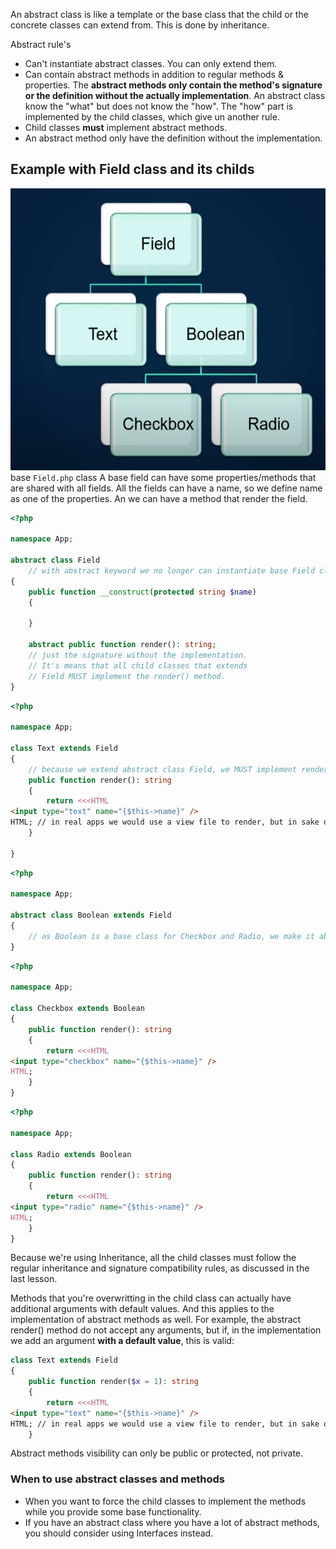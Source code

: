 An abstract class is like a template or the base class that the child or the concrete classes can extend from. This is done by inheritance.

Abstract rule's
- Can't instantiate abstract classes. You can only extend them.
- Can contain abstract methods in addition to regular methods & properties. The **abstract methods only contain the method's signature or the definition without the actually implementation**. An abstract class know the "what" but does not know the "how". The "how" part is implemented by the child classes, which give un another rule.
- Child classes **must** implement abstract methods.
- An abstract method only have the definition without the implementation.

## Example with Field class and its childs

![field_class_childs](imgs/field_class_childs.png)
base `Field.php` class
A base field can have some properties/methods that are shared with all fields. All the fields can have a name, so we define name as one of the properties. An we can have a method that render the field.

```php
<?php

namespace App;

abstract class Field 
	// with abstract keyword we no longer can instantiate base Field class
{
    public function __construct(protected string $name)
    {

    }
	
	abstract public function render(): string; 
	// just the signature without the implementation. 
	// It's means that all child classes that extends 
	// Field MUST implement the render() method.
}

```

```php
<?php

namespace App;

class Text extends Field
{
	// because we extend abstract class Field, we MUST implement render() abstract method OR make this class abstract.
    public function render(): string
    {
        return <<<HTML
<input type="text" name="{$this->name}" /> 
HTML; // in real apps we would use a view file to render, but in sake of simplicity we're using the heredoc sintax.
    }

}
```

```php
<?php

namespace App;

abstract class Boolean extends Field
{
	// as Boolean is a base class for Checkbox and Radio, we make it abstract as well and we implement the render() method in Checkbox and Radio classes
}
```

```php
<?php

namespace App;

class Checkbox extends Boolean
{
    public function render(): string
    {
        return <<<HTML
<input type="checkbox" name="{$this->name}" /> 
HTML;
    }
}
```

```php
<?php

namespace App;

class Radio extends Boolean
{
    public function render(): string
    {
        return <<<HTML
<input type="radio" name="{$this->name}" /> 
HTML;
    }
}
```


Because we're using Inheritance, all the child classes must follow the regular inheritance and signature compatibility rules, as discussed in the last lesson.

Methods that you're overwritting in the child class can actually have additional arguments with default values. And this applies to the implementation of abstract methods as well. For example, the abstract render() method do not accept any arguments, but if, in the implementation we add an argument **with a default value**, this is valid:
```php
class Text extends Field
{
    public function render($x = 1): string
    {
        return <<<HTML
<input type="text" name="{$this->name}" /> 
HTML; // in real apps we would use a view file to render, but in sake of simplicity we're using the heredoc sintax.
    }
```

Abstract methods visibility can only be public or protected, not private.

### When to use abstract classes and methods

- When you want to force the child classes to implement the methods while you provide some base functionality.
- If you have an abstract class where you have a lot of abstract methods, you should consider using Interfaces instead.

